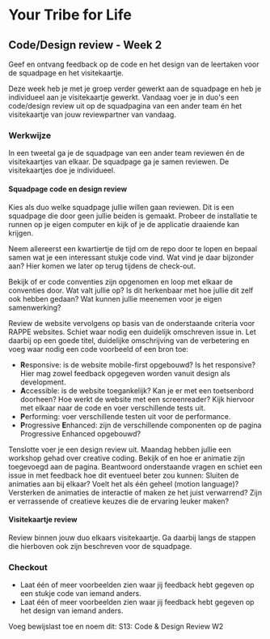 # Your Tribe for Life

## Code/Design review - Week 2

Geef en ontvang feedback op de code en het design van de leertaken voor de squadpage en het visitekaartje.

Deze week heb je met je groep verder gewerkt aan de squadpage en heb je individueel aan je visitekaartje gewerkt. Vandaag voer je in duo's een code/design review uit op de squadpagina van een ander team én het visitekaartje van jouw reviewpartner van vandaag. 

### Werkwijze
In een tweetal ga je de squadpage van een ander team reviewen én de visitekaartjes van elkaar. De squadpage ga je samen reviewen. De visitekaartjes doe je individueel. 

#### Squadpage code en design review
Kies als duo welke squadpage jullie willen gaan reviewen. Dit is een squadpage die door geen jullie beiden is gemaakt. Probeer de installatie te runnen op je eigen computer en kijk of je de applicatie draaiende kan krijgen. 

Neem allereerst een kwartiertje de tijd om de repo door te lopen en bepaal samen wat je een interessant stukje code vind. Wat vind je daar bijzonder aan? Hier komen we later op terug tijdens de check-out. 

Bekijk of er code conventies zijn opgenomen en loop met elkaar de conventies door. Wat valt jullie op? Is dit herkenbaar met hoe jullie dit zelf ook hebben gedaan? Wat kunnen jullie meenemen voor je eigen samenwerking?

Review de website vervolgens op basis van de onderstaande criteria voor RAPPE websites. Schiet waar nodig een duidelijk omschreven issue in. Let daarbij op een goede titel, duidelijke omschrijving van de verbetering en voeg waar nodig een code voorbeeld of een bron toe:
- **R**esponsive: is de website mobile-first opgebouwd? Is het responsive? Hier mag zowel feedback opgegeven worden vanuit design als development.
- **A**ccessible: is de website toegankelijk? Kan je er met een toetsenbord doorheen? Hoe werkt de website met een screenreader? Kijk hiervoor met elkaar naar de code en voer verschillende tests uit.
- **P**erforming: voer verschillende testen uit voor de performance.
- **P**rogressive **E**nhanced: zijn de verschillende componenten op de pagina Progressive Enhanced opgebouwd?

Tenslotte voer je een design review uit. Maandag hebben jullie een workshop gehad over creative coding. Bekijk of en hoe er animatie zijn toegevoegd aan de pagina. Beantwoord onderstaande vragen en schiet een issue in met feedback hoe dit eventueel beter zou kunnen: Sluiten de animaties aan bij elkaar? Voelt het als één geheel (motion language)? Versterken de animaties de interactie of maken ze het juist verwarrend? Zijn er verrassende of creatieve keuzes die de ervaring leuker maken?

#### Visitekaartje review
Review binnen jouw duo elkaars visitekaartje. Ga daarbij langs de stappen die hierboven ook zijn beschreven voor de squadpage. 

### Checkout
- Laat één of meer voorbeelden zien waar jij feedback hebt gegeven op een stukje code van iemand anders.
- Laat één of meer voorbeelden zien waar jij feedback hebt gegeven op het design van iemand anders. 

Voeg bewijslast toe en noem dit: S13: Code & Design Review W2
